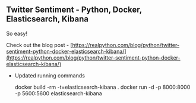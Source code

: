 ## Twitter Sentiment - Python, Docker, Elasticsearch, Kibana

So easy!

Check out the blog post - [https://realpython.com/blog/python/twitter-sentiment-python-docker-elasticsearch-kibana/](https://realpython.com/blog/python/twitter-sentiment-python-docker-elasticsearch-kibana/)

* Updated running commands

   docker build -rm -t=elasticsearch-kibana .
   docker run -d -p 8000:8000 -p 5600:5600 elasticsearch-kibana
